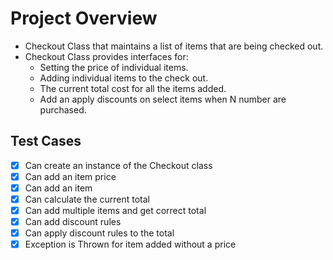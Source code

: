Project Overview
=

- Checkout Class that maintains a list of items that are being checked out.
- Checkout Class provides interfaces for:
  - Setting the price of individual items.
  - Adding individual items to the check out.
  - The current total cost for all the items added.
  - Add an apply discounts on select items when N number are purchased.

Test Cases
-

- [x] Can create an instance of the Checkout class
- [x] Can add an item price
- [x] Can add an item
- [x] Can calculate the current total
- [x] Can add multiple items and get correct total
- [x] Can add discount rules
- [x] Can apply discount rules to the total
- [x] Exception is Thrown for item added without a price